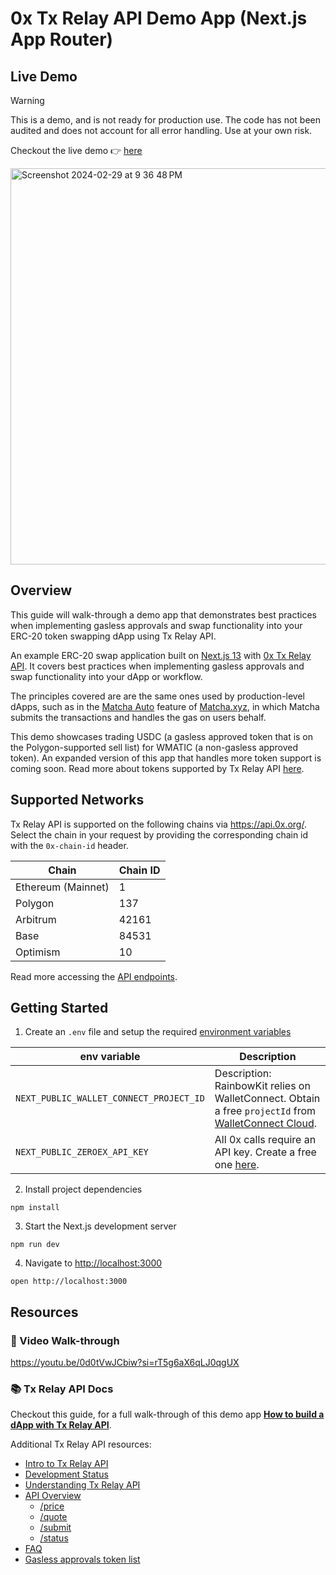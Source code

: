 # 0x Tx Relay API Demo App (Next.js App Router)


## Live Demo

> [!WARNING]  
> This is a demo, and is not ready for production use. The code has not been audited and does not account for all error handling. Use at your own risk.

Checkout the live demo 👉 [here](https://0x-examples.vercel.app/)

<img width="634" alt="Screenshot 2024-02-29 at 9 36 48 PM" src="https://github.com/0xProject/0x-examples/assets/8042156/9bf16fd6-a420-4373-8d1c-c37c5abc3a65">

## Overview

This guide will walk-through a demo app that demonstrates best practices when implementing gasless approvals and swap functionality into your ERC-20 token swapping dApp using Tx Relay API.

An example ERC-20 swap application built on [Next.js 13](https://nextjs.org/) with [0x Tx Relay API](https://0x.org/docs/tx-relay-api/introduction). It covers best practices when implementing gasless approvals and swap functionality into your dApp or workflow.

The principles covered are are the same ones used by production-level dApps, such as in the [Matcha Auto](https://help.matcha.xyz/en/articles/7939087-what-is-matcha-auto) feature of [Matcha.xyz](https://matcha.xyz/), in which Matcha submits the transactions and handles the gas on users behalf.

This demo showcases trading USDC (a gasless approved token that is on the Polygon-supported sell list) for WMATIC (a non-gasless approved token). An expanded version of this app that handles more token support is coming soon. Read more about tokens supported by Tx Relay API [here](https://0x.org/docs/tx-relay-api/guides/build-a-dapp-with-tx-relay-api#-token-lists).

## Supported Networks

Tx Relay API is supported on the following chains via https://api.0x.org/. Select the chain in your request by providing the corresponding chain id with the `0x-chain-id` header.

| Chain                     | Chain ID              |
| --------------------------| ----------------------|
| Ethereum (Mainnet)        | 1                     |
| Polygon                   | 137                   |
| Arbitrum                  | 42161                 |
| Base                      | 84531                 |
| Optimism                  | 10                    |

Read more accessing the [API endpoints](https://0x.org/docs/tx-relay-api/api-references/overview).

## Getting Started

1. Create an `.env` file and setup the required [environment variables](https://github.com/0xProject/0x-examples/blob/main/tx-relay-next-app/.env.template)

| **env variable**            | **Description**                                                                                                                             |
| --------------------------- | ------------------------------------------------------------------------------------------------------------------------------------------- |
| `NEXT_PUBLIC_WALLET_CONNECT_PROJECT_ID` | Description: RainbowKit relies on WalletConnect. Obtain a free `projectId` from [WalletConnect Cloud](https://cloud.walletconnect.com/app). |
| `NEXT_PUBLIC_ZEROEX_API_KEY`            | All 0x calls require an API key. Create a free one [here](https://0x.org/docs/introduction/getting-started).                                |

2. Install project dependencies

```
npm install
```

3. Start the Next.js development server

```
npm run dev
```

4. Navigate to [http://localhost:3000](http://localhost:3000)

```
open http://localhost:3000
```

## Resources

### 🎥 Video Walk-through

https://youtu.be/0d0tVwJCbiw?si=rT5g6aX6qLJ0qgUX


### 📚 Tx Relay API Docs

Checkout this guide, for a full walk-through of this demo app [**How to build a dApp with Tx Relay API**](https://0x.org/docs/tx-relay-api/guides/build-a-dapp-with-tx-relay-api).

Additional Tx Relay API resources:

- [Intro to Tx Relay API](https://0x.org/docs/tx-relay-api/introduction)
- [Development Status](https://0x.org/docs/tx-relay-api/development-status)
- [Understanding Tx Relay API](https://0x.org/docs/tx-relay-api/guides/understanding-tx-relay-api)
- [API Overview](https://0x.org/docs/tx-relay-api/api-references/overview)
  - [/price](https://0x.org/docs/tx-relay-api/api-references/get-tx-relay-v1-swap-price)
  - [/quote](https://0x.org/docs/tx-relay-api/api-references/get-tx-relay-v1-swap-quote)
  - [/submit](https://0x.org/docs/tx-relay-api/api-references/post-tx-relay-v1-swap-submit)
  - [/status](https://0x.org/docs/tx-relay-api/api-references/get-tx-relay-v1-swap-status-trade-hash)
- [FAQ](https://0x.org/docs/tx-relay-api/tx-relay-faq)
- [Gasless approvals token list](https://0x.org/docs/tx-relay-api/gasless-approvals-token-list)

